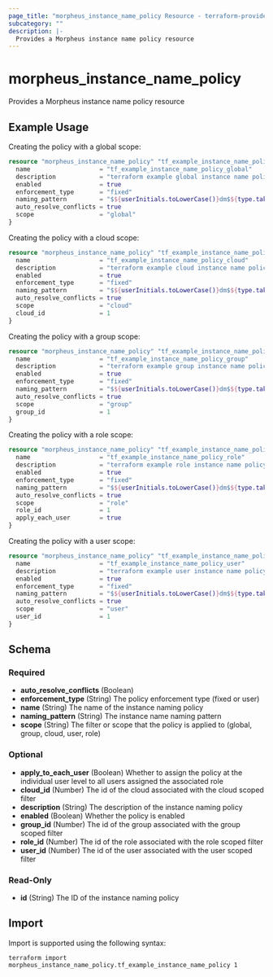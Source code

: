 ```yaml
---
page_title: "morpheus_instance_name_policy Resource - terraform-provider-morpheus"
subcategory: ""
description: |-
  Provides a Morpheus instance name policy resource
---
```


# morpheus_instance_name_policy

Provides a Morpheus instance name policy resource

## Example Usage

Creating the policy with a global scope:

```terraform
resource "morpheus_instance_name_policy" "tf_example_instance_name_policy_global" {
  name                   = "tf_example_instance_name_policy_global"
  description            = "terraform example global instance name policy"
  enabled                = true
  enforcement_type       = "fixed"
  naming_pattern         = "$${userInitials.toLowerCase()}dm$${type.take(3).toLowerCase()}$${sequence+1000}"
  auto_resolve_conflicts = true
  scope                  = "global"
}
```

Creating the policy with a cloud scope:

```terraform
resource "morpheus_instance_name_policy" "tf_example_instance_name_policy_cloud" {
  name                   = "tf_example_instance_name_policy_cloud"
  description            = "terraform example cloud instance name policy"
  enabled                = true
  enforcement_type       = "fixed"
  naming_pattern         = "$${userInitials.toLowerCase()}dm$${type.take(3).toLowerCase()}$${sequence+1000}"
  auto_resolve_conflicts = true
  scope                  = "cloud"
  cloud_id               = 1
}
```

Creating the policy with a group scope:

```terraform
resource "morpheus_instance_name_policy" "tf_example_instance_name_policy_group" {
  name                   = "tf_example_instance_name_policy_group"
  description            = "terraform example group instance name policy"
  enabled                = true
  enforcement_type       = "fixed"
  naming_pattern         = "$${userInitials.toLowerCase()}dm$${type.take(3).toLowerCase()}$${sequence+1000}"
  auto_resolve_conflicts = true
  scope                  = "group"
  group_id               = 1
}
```

Creating the policy with a role scope:

```terraform
resource "morpheus_instance_name_policy" "tf_example_instance_name_policy_role" {
  name                   = "tf_example_instance_name_policy_role"
  description            = "terraform example role instance name policy"
  enabled                = true
  enforcement_type       = "fixed"
  naming_pattern         = "$${userInitials.toLowerCase()}dm$${type.take(3).toLowerCase()}$${sequence+1000}"
  auto_resolve_conflicts = true
  scope                  = "role"
  role_id                = 1
  apply_each_user        = true
}
```

Creating the policy with a user scope:

```terraform
resource "morpheus_instance_name_policy" "tf_example_instance_name_policy_user" {
  name                   = "tf_example_instance_name_policy_user"
  description            = "terraform example user instance name policy"
  enabled                = true
  enforcement_type       = "fixed"
  naming_pattern         = "$${userInitials.toLowerCase()}dm$${type.take(3).toLowerCase()}$${sequence+1000}"
  auto_resolve_conflicts = true
  scope                  = "user"
  user_id                = 1
}
```

<!-- schema generated by tfplugindocs -->
## Schema

### Required

- **auto_resolve_conflicts** (Boolean)
- **enforcement_type** (String) The policy enforcement type (fixed or user)
- **name** (String) The name of the instance naming policy
- **naming_pattern** (String) The instance name naming pattern
- **scope** (String) The filter or scope that the policy is applied to (global, group, cloud, user, role)

### Optional

- **apply_to_each_user** (Boolean) Whether to assign the policy at the individual user level to all users assigned the associated role
- **cloud_id** (Number) The id of the cloud associated with the cloud scoped filter
- **description** (String) The description of the instance naming policy
- **enabled** (Boolean) Whether the policy is enabled
- **group_id** (Number) The id of the group associated with the group scoped filter
- **role_id** (Number) The id of the role associated with the role scoped filter
- **user_id** (Number) The id of the user associated with the user scoped filter

### Read-Only

- **id** (String) The ID of the instance naming policy

## Import

Import is supported using the following syntax:

```shell
terraform import morpheus_instance_name_policy.tf_example_instance_name_policy 1
```
